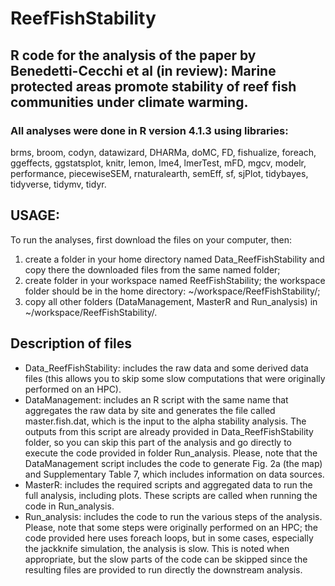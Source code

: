 # ReefFishStability
## R code for the analysis of the paper by Benedetti-Cecchi et al (in review): Marine protected areas promote stability of reef fish communities under climate warming.
### All analyses were done in R version 4.1.3 using libraries:
brms, broom, codyn, datawizard, DHARMa, doMC, FD, fishualize, foreach, ggeffects, ggstatsplot, knitr, lemon, lme4, lmerTest, mFD, mgcv, modelr, performance, piecewiseSEM, rnaturalearth, semEff, sf, sjPlot, tidybayes, tidyverse, tidymv, tidyr.

## USAGE: 
To run the analyses, first download the files on your computer, then:
1) create a folder in your home directory named Data_ReefFishStability and copy there the downloaded files from the same named folder;
2) create folder in your workspace named ReefFishStability; the workspace folder should be in the home directory: ~/workspace/ReefFishStability/;
3) copy all other folders (DataManagement, MasterR and Run_analysis) in ~/workspace/ReefFishStability/.

## Description of files
 - Data_ReefFishStability: includes the raw data and some derived data files (this allows you to skip some slow computations that were originally performed on an HPC). 
 - DataManagement: includes an R script with the same name that aggregates the raw data by site and generates the file called master.fish.dat, which is the input to the alpha stability analysis. The outputs from this script are already provided in Data_ReefFishStability folder, so you can skip this part of the analysis and go directly to execute the code provided in folder Run_analysis. Please, note that the DataManagement script includes the code to generate Fig. 2a (the map) and Supplementary Table 7, which includes information on data sources.
 - MasterR: includes the required scripts and aggregated data to run the full analysis, including plots. These scripts are called when running the code in Run_analysis.
 - Run_analysis: includes the code to run the various steps of the analysis. Please, note that some steps were originally performed on an HPC; the code provided here uses foreach loops, but in some cases, especially the jackknife simulation, the analysis is slow. This is noted when appropriate, but the slow parts of the code can be skipped since the resulting files are provided to run directly the downstream analysis.

